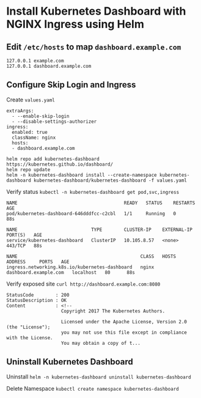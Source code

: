 # Install Kubernetes Dashboard with NGINX Ingress using Helm

## Edit `/etc/hosts` to map `dashboard.example.com`

```
127.0.0.1 example.com
127.0.0.1 dashboard.example.com
```

## Configure Skip Login and Ingress

Create `values.yaml`

```
extraArgs:
  - --enable-skip-login
  - --disable-settings-authorizer
ingress:
  enabled: true
  className: nginx
  hosts:
  - dashboard.example.com
```

```
helm repo add kubernetes-dashboard https://kubernetes.github.io/dashboard/
helm repo update
helm -n kubernetes-dashboard install --create-namespace kubernetes-dashboard kubernetes-dashboard/kubernetes-dashboard -f values.yaml
```

Verify status
`kubectl -n kubernetes-dashboard get pod,svc,ingress`

```
NAME                                       READY   STATUS    RESTARTS   AGE
pod/kubernetes-dashboard-646dddfcc-c2cbl   1/1     Running   0          88s

NAME                           TYPE        CLUSTER-IP    EXTERNAL-IP   PORT(S)   AGE
service/kubernetes-dashboard   ClusterIP   10.105.8.57   <none>        443/TCP   88s

NAME                                             CLASS   HOSTS                   ADDRESS     PORTS   AGE
ingress.networking.k8s.io/kubernetes-dashboard   nginx   dashboard.example.com   localhost   80      88s
```

Verify exposed site
`curl http://dashboard.example.com:8080`

```
StatusCode        : 200
StatusDescription : OK
Content           : <!--
                    Copyright 2017 The Kubernetes Authors.

                    Licensed under the Apache License, Version 2.0 (the "License");
                    you may not use this file except in compliance with the License.
                    You may obtain a copy of t...
```

## Uninstall Kubernetes Dashboard

Uninstall
`helm -n kubernetes-dashboard uninstall kubernetes-dashboard`

Delete Namespace
`kubectl create namespace kubernetes-dashboard`
